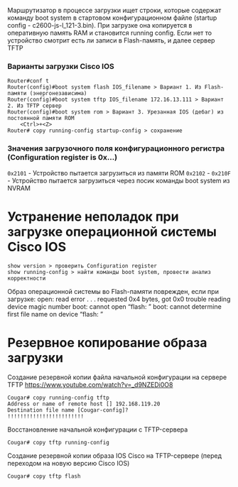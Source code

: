 Маршрутизатор в процессе загрузки ищет строки, которые содержат команду boot system в стартовом конфигурационном файле (startup config - c2600-js-l_121-3.bin). При загрузке она копируется в оперативную память RAM и становится running config.
Если нет то устройство смотрит есть ли записи в Flash-память, и далее сервер TFTP

### Варианты загрузки Cisco IOS
```
Router#conf t
Router(config)#boot system flash IOS_filename > Вариант 1. Из Flash-памяти (энергонезависима)
Router(config)#boot system tftp IOS_filename 172.16.13.111 > Вариант 2. Из TFTP сервер
Router(config)#boot system rom > Вариант 3. Урезанная IOS (дебаг) из постоянной памяти ROM
    <Ctrl>+<Z>
Router# copy running-config startup-config > сохранение
```

### Значения загрузочного поля конфигурационного регистра (Configuration register is 0x...)
`0x2101` - Устройство пытается загрузиться из памяти ROM
`0x2102` - `0x210F` - Устройство пытается загрузиться через посик команды boot system из NVRAM

# Устранение неполадок при загрузке операционной системы Cisco IOS
```
show version > проверить Configuration register
show running-config > найти команды boot system, провести анализ корректности
```
Образ операционной системы во Flash-памяти поврежден, если при загрузке:
    open: read error . . . requested 0x4 bytes, got 0x0 trouble reading device magic number
    boot: cannot open “flash: ”
    boot: cannot determine first file name on device “flash: ”

# Резервное копирование образа загрузки
Создание резервной копии файла начальной конфигурации на сервере TFTP https://www.youtube.com/watch?v=_d9NZEDi0O8
```
Cougar# copy running-config tftp
Address or name of remote host [] 192.168.119.20
Destination file name [Cougar-config]?
!!!!!!!!!!!!!!!!!!!!!!!!
```
Восстановление начальной конфигурации с TFTP-сервера
```
Cougar# copy tftp running-config
```

Создание резервной копии образа IOS Cisco на TFTP-сервере (перед переходом на новую версию Cisco IOS)
```
Cougar# copy tftp flash
```